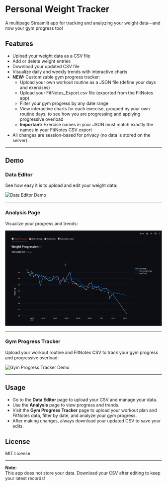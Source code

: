 # Personal Weight Tracker

A multipage Streamlit app for tracking and analyzing your weight data—and now your gym progress too!

## Features

- Upload your weight data as a CSV file
- Add or delete weight entries
- Download your updated CSV file
- Visualize daily and weekly trends with interactive charts
- **NEW:** Customizable gym progress tracker:
  - Upload your own workout routine as a JSON file (define your days and exercises)
  - Upload your FitNotes_Export.csv file (exported from the FitNotes app)
  - Filter your gym progress by any date range
  - View interactive charts for each exercise, grouped by your own routine days, to see how you are progressing and applying progressive overload
  - **Important:** Exercise names in your JSON must match exactly the names in your FitNotes CSV export
- All changes are session-based for privacy (no data is stored on the server)

---

## Demo

### Data Editor

See how easy it is to upload and edit your weight data:

![Data Editor Demo](assets/gifs/data-editor.gif)

---

### Analysis Page

Visualize your progress and trends:

![Analysis Demo](assets/gifs/analysis.gif)

---

### Gym Progress Tracker

Upload your workout routine and FitNotes CSV to track your gym progress and progressive overload:

![Gym Progress Tracker Demo](assets/gifs/gym-progress.gif)

---

## Usage

- Go to the **Data Editor** page to upload your CSV and manage your data.
- Use the **Analysis** page to view progress and trends.
- Visit the **Gym Progress Tracker** page to upload your workout plan and FitNotes data, filter by date, and analyze your gym progress.
- After making changes, always download your updated CSV to save your edits.

## License

MIT License

---

**Note:**  
This app does not store your data. Download your CSV after editing to keep your latest records!
